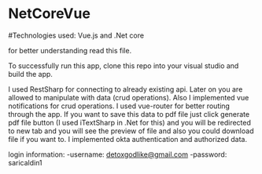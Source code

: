 # NetCoreVue

#Technologies used: Vue.js and .Net core

for better understanding read this file.

To successfully run this app, clone this repo into your visual studio and build the app.

I used RestSharp for connecting to already existing api. Later on you are allowed to manipulate with data (crud operations).
Also I implemented vue notifications for crud operations. I used vue-router for better routing through the app.
If you want to save this data to pdf file just click generate pdf file button (I used iTextSharp in .Net for this) and
you will be redirected to new tab and you will see the preview of file and also you could download file if you want to.
I implemented okta authentication and authorized data.

login information:
-username: detoxgodlike@gmail.com
-password: saricaldin1
